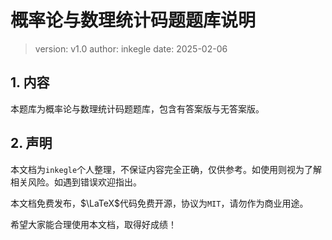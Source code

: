 # 概率论与数理统计码题题库说明

> version: v1.0
> author: inkegle
> date: 2025-02-06

## 1. 内容

本题库为概率论与数理统计码题题库，包含有答案版与无答案版。

## 2. 声明

本文档为`inkegle`个人整理，不保证内容完全正确，仅供参考。如使用则视为了解相关风险。如遇到错误欢迎指出。

本文档免费发布，$\LaTeX$代码免费开源，协议为`MIT`，请勿作为商业用途。

希望大家能合理使用本文档，取得好成绩！